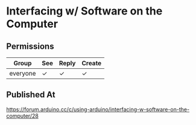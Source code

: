 # Interfacing w/ Software on the Computer

## Permissions

| Group    | See | Reply | Create |
| -------- | --- | ----- | ------ |
| everyone | ✓   | ✓     | ✓      |

## Published At

https://forum.arduino.cc/c/using-arduino/interfacing-w-software-on-the-computer/28
